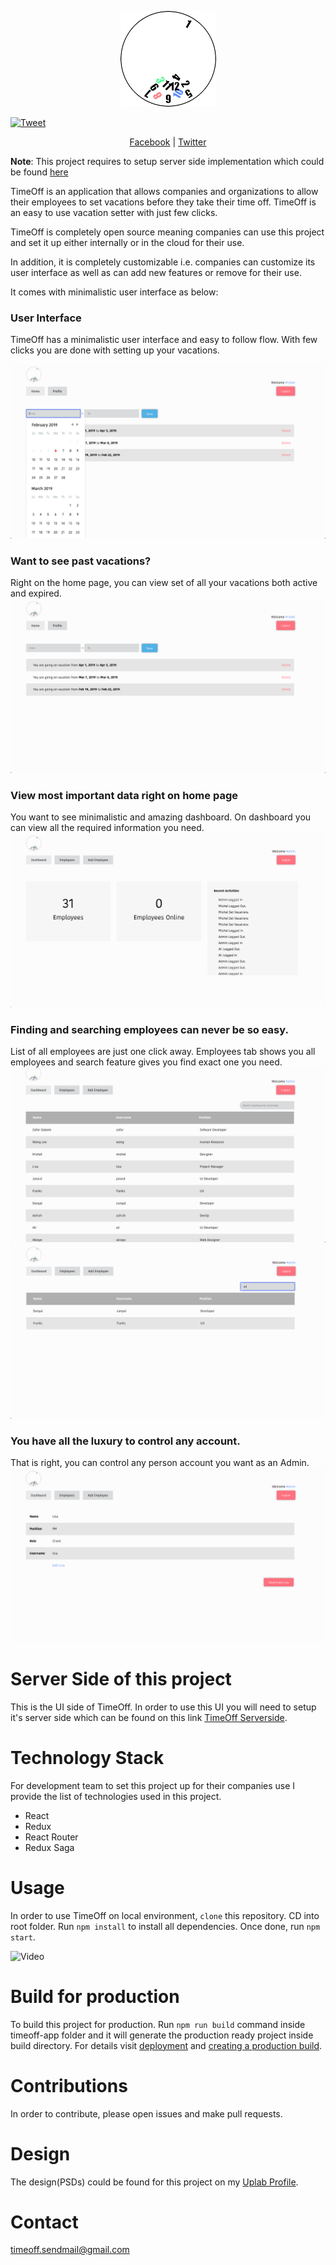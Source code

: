 <p align="center">
  <img src="screenshots/logo.png" />
</p>

[![Tweet](https://img.shields.io/twitter/url/http/shields.io.svg?style=social)](https://twitter.com/intent/tweet?text=Your%20employees%20want%20to%20set%20vacation%20before%20taking%20their%20time%20off?%20Here%20is%20an%20open%20source%20project%20that%20can%20help%20you%20to%20set%20their%20vacations&url=https://github.com/zafar-saleem/timeoff-app)

<p align="center">
  <a target="_blank" href='https://www.facebook.com/TimeOff-325473081302189'>Facebook</a> |
  <a target="_blank" href='https://twitter.com/TimeOff72858529'>Twitter</a>
</p>

**Note**: This project requires to setup server side implementation which could be found [here](https://github.com/zafar-saleem/timeoff-server)

TimeOff is an application that allows companies and organizations to allow their employees to set vacations before they take their time off. 
TimeOff is an easy to use vacation setter with just few clicks. 

TimeOff is completely open source meaning companies can use this project and set it up either internally or in the cloud for their use.

In addition, it is completely customizable i.e. companies can customize its user interface as well as can add new features or remove for
their use.

It comes with minimalistic user interface as below:

### User Interface
TimeOff has a minimalistic user interface and easy to follow flow. With few clicks you are done with setting up your vacations.

![Screenshot](screenshots/UI.png)

### Want to see past vacations?
Right on the home page, you can view set of all your vacations both active and expired.
![Screenshot](screenshots/Past.png)

### View most important data right on home page
You want to see minimalistic and amazing dashboard. On dashboard you can view all the required information you need.
![Screenshot](screenshots/dashboard.png)

### Finding and searching employees can never be so easy.
List of all employees are just one click away. Employees tab shows you all employees and search feature gives you find exact one you need.
![Screenshot](screenshots/list.png)
![Screenshot](screenshots/search.png)

### You have all the luxury to control any account.
That is right, you can control any person account you want as an Admin.
![Screenshot](screenshots/control.png)

# Server Side of this project
This is the UI side of TimeOff. In order to use this UI you will need to setup it's server side which can be found on this link [TimeOff Serverside](https://github.com/zafar-saleem/timeoff-server).

# Technology Stack
For development team to set this project up for their companies use I provide the list of technologies used in this project.
* React
* Redux
* React Router
* Redux Saga

# Usage
In order to use TimeOff on local environment, `clone` this repository. CD into root folder. Run `npm install` to install all dependencies. Once done, run `npm start`.

![Video](screenshots/timeoff-setup.gif)

# Build for production
To build this project for production. Run `npm run build` command inside timeoff-app folder and it will generate the production ready project inside build directory. For details visit [deployment](https://facebook.github.io/create-react-app/docs/deployment) and [creating a production build](https://facebook.github.io/create-react-app/docs/production-build).

# Contributions
In order to contribute, please open issues and make pull requests.

# Design
The design(PSDs) could be found for this project on my [Uplab Profile](https://www.uplabs.com/posts/timeoff-to-schedule-vacations).

# Contact
timeoff.sendmail@gmail.com
